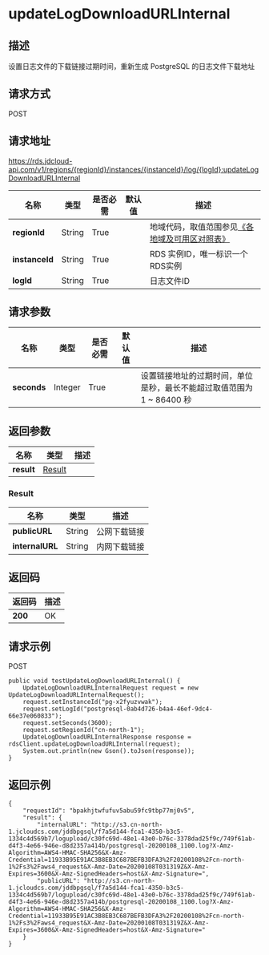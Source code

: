 # updateLogDownloadURLInternal


## 描述
设置日志文件的下载链接过期时间，重新生成 PostgreSQL 的日志文件下载地址

## 请求方式
POST

## 请求地址
https://rds.jdcloud-api.com/v1/regions/{regionId}/instances/{instanceId}/log/{logId}:updateLogDownloadURLInternal

|名称|类型|是否必需|默认值|描述|
|---|---|---|---|---|
|**regionId**|String|True| |地域代码，取值范围参见[《各地域及可用区对照表》](../Enum-Definitions/Regions-AZ.md)|
|**instanceId**|String|True| |RDS 实例ID，唯一标识一个RDS实例|
|**logId**|String|True| |日志文件ID|

## 请求参数
|名称|类型|是否必需|默认值|描述|
|---|---|---|---|---|
|**seconds**|Integer|True| |设置链接地址的过期时间，单位是秒，最长不能超过取值范围为 1 ~ 86400 秒|


## 返回参数
|名称|类型|描述|
|---|---|---|
|**result**|[Result](updatelogdownloadurlinternal#result)| |

### <div id="result">Result</div>
|名称|类型|描述|
|---|---|---|
|**publicURL**|String|公网下载链接|
|**internalURL**|String|内网下载链接|

## 返回码
|返回码|描述|
|---|---|
|**200**|OK|

## 请求示例
POST
```
public void testUpdateLogDownloadURLInternal() {
    UpdateLogDownloadURLInternalRequest request = new UpdateLogDownloadURLInternalRequest();
    request.setInstanceId("pg-x2fyuzvwak");
    request.setLogId("postgresql-0ab4d726-b4a4-46ef-9dc4-66e37e060833");
    request.setSeconds(3600);
    request.setRegionId("cn-north-1");
    UpdateLogDownloadURLInternalResponse response = rdsClient.updateLogDownloadURLInternal(request);
    System.out.println(new Gson().toJson(response));
}

```

## 返回示例
```
{
    "requestId": "bpakhjtwfufuv5abu59fc9tbp77mj0v5", 
    "result": {
        "internalURL": "http://s3.cn-north-1.jcloudcs.com/jddbpgsql/f7a5d144-fca1-4350-b3c5-1334c4d569b7/logupload/c30fc69d-48e1-43e0-b76c-3378dad25f9c/749f61ab-d4f3-4e66-946e-d8d2357a414b/postgresql-20200108_1100.log?X-Amz-Algorithm=AWS4-HMAC-SHA256&X-Amz-Credential=11933B95E91AC3B8EB3C687BEFB3DFA3%2F20200108%2Fcn-north-1%2Fs3%2Faws4_request&X-Amz-Date=20200108T031319Z&X-Amz-Expires=3600&X-Amz-SignedHeaders=host&X-Amz-Signature=", 
        "publicURL": "http://s3.cn-north-1.jcloudcs.com/jddbpgsql/f7a5d144-fca1-4350-b3c5-1334c4d569b7/logupload/c30fc69d-48e1-43e0-b76c-3378dad25f9c/749f61ab-d4f3-4e66-946e-d8d2357a414b/postgresql-20200108_1100.log?X-Amz-Algorithm=AWS4-HMAC-SHA256&X-Amz-Credential=11933B95E91AC3B8EB3C687BEFB3DFA3%2F20200108%2Fcn-north-1%2Fs3%2Faws4_request&X-Amz-Date=20200108T031319Z&X-Amz-Expires=3600&X-Amz-SignedHeaders=host&X-Amz-Signature="
    }
}
```
